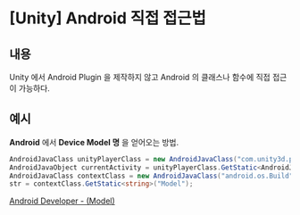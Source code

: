 # [Unity] Android 직접 접근법

## 내용

Unity 에서 Android Plugin 을 제작하지 않고 Android 의 클래스나 함수에 직접 접근이 가능하다.

## 예시

**Android** 에서 **Device Model 명** 을 얻어오는 방법.

```c#
AndroidJavaClass unityPlayerClass = new AndroidJavaClass("com.unity3d.player.UnityPlayer");
AndroidJavaObject currentActivity = unityPlayerClass.GetStatic<AndroidJavaObject>("currentActivity");
AndroidJavaClass contextClass = new AndroidJavaClass("android.os.Build");
str = contextClass.GetStatic<string>("Model");
```

[Android Developer - (Model)][link]

[link]:https://developer.android.com/reference/android/os/Build.html#MODEL
